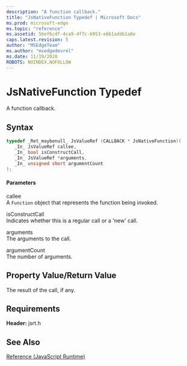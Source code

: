 ```yaml
---
description: "A function callback."
title: "JsNativeFunction Typedef | Microsoft Docs"
ms.prod: microsoft-edge
ms.topic: "reference"
ms.assetid: 56ef6cdf-4ca9-4f7c-b953-e661addb1a8e
caps.latest.revision: 5
author: "MSEdgeTeam"
ms.author: "msedgedevrel"
ms.date: 11/19/2020
ROBOTS: NOINDEX,NOFOLLOW
---
```

# JsNativeFunction Typedef

A function callback.  
  
## Syntax  
  
```cpp  
typedef _Ret_maybenull_ JsValueRef (CALLBACK * JsNativeFunction)(  
   _In_ JsValueRef callee,  
   _In_ bool isConstructCall,  
   _In_ JsValueRef *arguments,  
   _In_ unsigned short argumentCount  
);  
```  
  
#### Parameters  
 callee  
 A `Function` object that represents the function being invoked.  
  
 isConstructCall  
 Indicates whether this is a regular call or a 'new' call.  
  
 arguments  
 The arguments to the call.  
  
 argumentCount  
 The number of arguments.  
  
## Property Value/Return Value  
 The result of the call, if any.  
  
## Requirements  
 **Header:** jsrt.h  
  
## See Also  
 [Reference (JavaScript Runtime)](../chakra-hosting/reference-javascript-runtime.md)
